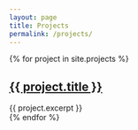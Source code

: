 ```yaml
---
layout: page
title: Projects
permalink: /projects/
---
```


{% for project in site.projects %}
  <article class="project">
    <h2><a href="{{ project.url }}">{{ project.title }}</a></h2>
    {{ project.excerpt }}
  </article>
{% endfor %}
